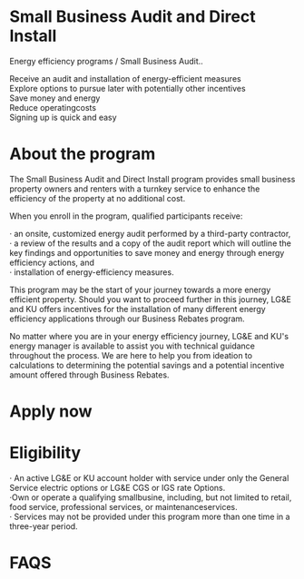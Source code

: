 # Small Business Audit and Direct Install  

Energy efficiency programs / Small Business Audit..  

Receive an audit and installation of energy-efficient measures   
Explore options to pursue later with potentially other incentives   
Save money and energy   
Reduce operatingcosts   
Signing up is quick and easy  

# About the program  

The Small Business Audit and Direct Install program provides small business property owners and renters with a turnkey service to enhance the efficiency of the property at no additional cost.  

When you enroll in the program, qualified participants receive:  

· an onsite, customized energy audit performed by a third-party contractor,   
· a review of the results and a copy of the audit report which will outline the key findings and opportunities to save money and energy through energy efficiency actions, and   
· installation of energy-efficiency measures.  

This program may be the start of your journey towards a more energy efficient property. Should you want to proceed further in this journey, LG&E and KU offers incentives for the installation of many different energy efficiency applications through our Business Rebates program.  

No matter where you are in your energy efficiency journey, LG&E and KU's energy manager is available to assist you with technical guidance throughout the process. We are here to help you from ideation to calculations to determining the potential savings and a potential incentive amount offered through Business Rebates.  

# Apply now  

# Eligibility  

· An active LG&E or KU account holder with service under only the General Service electric options or LG&E CGS or IGS rate Options.   
·Own or operate a qualifying smallbusine, including, but not limited to retail, food service, professional services, or maintenanceservices.   
· Services may not be provided under this program more than one time in a three-year period.  

# FAQS  